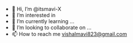 - 👋 Hi, I’m @itsmavi-X
- 👀 I’m interested in 
- 🌱 I’m currently learning ...
- 💞️ I’m looking to collaborate on ...
- 📫 How to reach me vishalmavi823@gmail.com

<!---
itsmavi-X/itsmavi-X is a ✨ special ✨ repository because its `README.md` (this file) appears on your GitHub profile.
You can click the Preview link to take a look at your changes.
--->
